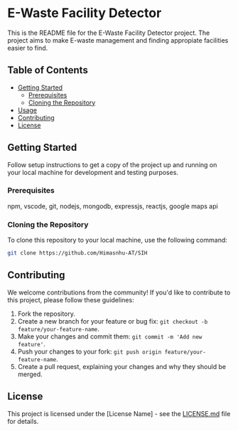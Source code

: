 # E-Waste Facility Detector

This is the README file for the E-Waste Facility Detector project. The project aims to make E-waste management and finding appropiate facilities easier to find.

## Table of Contents

- [Getting Started](#getting-started)
  - [Prerequisites](#prerequisites)
  - [Cloning the Repository](#cloning-the-repository)
- [Usage](#usage)
- [Contributing](#contributing)
- [License](#license)

## Getting Started

Follow setup instructions to get a copy of the project up and running on your local machine for development and testing purposes.

### Prerequisites

npm, vscode, git, nodejs, mongodb, expressjs, reactjs, google maps api

### Cloning the Repository

To clone this repository to your local machine, use the following command:

```bash
git clone https://github.com/Himasnhu-AT/SIH
```



## Contributing

We welcome contributions from the community! If you'd like to contribute to this project, please follow these guidelines:

1. Fork the repository.
2. Create a new branch for your feature or bug fix: `git checkout -b feature/your-feature-name`.
3. Make your changes and commit them: `git commit -m 'Add new feature'`.
4. Push your changes to your fork: `git push origin feature/your-feature-name`.
5. Create a pull request, explaining your changes and why they should be merged.


## License

This project is licensed under the [License Name] - see the [LICENSE.md](LICENSE.md) file for details.